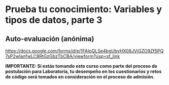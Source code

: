 # Prueba tu conocimiento: Variables y tipos de datos, parte 3

## Auto-evaluación (anónima)

https://docs.google.com/forms/d/e/1FAIpQLSe4bgUbyHX08JViGZO9Zf5PQ7sP2wIanfwLC8RtGzGbzTbCBA/viewform?usp=sf_link

<!-- Esto es irrelevante, ya dijimos que use su mail de postulación y con eso ya sabemos sus datos
## Encuesta de datos personales

https://docs.google.com/forms/d/e/1FAIpQLSeiBtuwD4HkeEZvTJdN7q7l5B3KmrHLZSLVGKC-oQXjjeaj5w/viewform?usp=sf_link
-->

**IMPORTANTE: Si estás tomando este curso como parte del proceso de postulación
para Laboratoria, tu desempeño en los cuestionarios y retos de código será
tomados en consideración en el proceso de admisión.**

